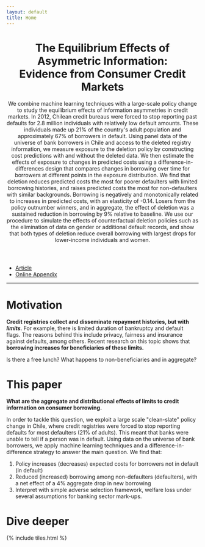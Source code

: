 ```yaml
---
layout: default
title: Home
---
```


<header>
<h1>The Equilibrium Effects of Asymmetric Information:<br />
Evidence from Consumer Credit Markets</h1>
<p>We combine machine learning techniques with a large-scale policy change to study the equilibrium effects of information asymmetries in credit markets. In 2012, Chilean credit bureaus were forced to stop reporting past defaults for 2.8 million individuals with relatively low default amounts. These individuals made up 21% of the country's adult population and approximately 67% of borrowers in default. Using panel data of the universe of bank borrowers in Chile and access to the deleted registry information, we measure exposure to the deletion policy by constructing cost predictions with and without the deleted data. We then estimate the effects of exposure to changes in predicted costs using a difference-in-differences design that compares changes in borrowing over time for borrowers at different points in the exposure distribution. We find that deletion reduces predicted costs the most for poorer defaulters with limited borrowing histories, and raises predicted costs the most for non-defaulters with similar backgrounds. Borrowing is negatively and monotonically related to increases in predicted costs, with an elasticity of -0.14. Losers from the policy outnumber winners, and in aggregate, the effect of deletion was a sustained reduction in borrowing by 9% relative to baseline. We use our procedure to simulate the effects of counterfactual deletion policies such as the elimination of data on gender or additional default records, and show that both types of deletion reduce overall borrowing with largest drops for lower-income individuals and women.</p>
</header>

<ul class="actions fit">
<li><a href="http://faculty.chicagobooth.edu/seth.zimmerman/research/papers/LNOZ_2017_06_15.pdf" class="button special fit">Article</a></li>
<li><a href="http://faculty.chicagobooth.edu/seth.zimmerman/research/papers/LNOZ_Online_Appendix.pdf" class="button fit">Online Appendix</a></li>
</ul>

<hr>


# Motivation

**Credit registries collect and disseminate repayment histories, but with *limits***. For example, there is limited duration of bankruptcy and default flags.
The reasons behind this include privacy, fairness and insurance against defaults, among others.
Recent research on this topic shows that **borrowing increases for beneficiaries of these limits.**

Is there a free lunch?
What happens to non-beneficiaries and in aggregate?


# This paper

**What are the aggregate and distributional effects of limits to credit information on consumer borrowing.**

In order to tackle this question, we exploit a large scale "clean-slate" policy change in Chile, where credit registries were forced to stop reporting defaults for most defaulters (21% of adults).
This meant that banks were unable to tell if a person was in default.
Using data on the universe of bank borrowers, we apply machine learning techniques and a difference-in-difference strategy to answer the main question.
We find that:

1. Policy increases (decreases) expected costs for borrowers not in default (in default)
2. Reduced (increased) borrowing among non-defaulters (defaulters), with a net effect of a 4% aggregate drop in new borrowing
3. Interpret with simple adverse selection framework, welfare loss under several assumptions for banking sector mark-ups.


# Dive deeper

{% include tiles.html %}
